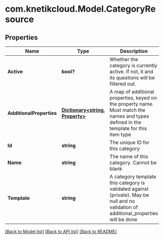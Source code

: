 # com.knetikcloud.Model.CategoryResource
## Properties

Name | Type | Description | Notes
------------ | ------------- | ------------- | -------------
**Active** | **bool?** | Whether the category is currently active. If not, it and its questions will be filtered out. | [optional] 
**AdditionalProperties** | [**Dictionary&lt;string, Property&gt;**](Property.md) | A map of additional properties, keyed on the property name.  Must match the names and types defined in the template for this item type | [optional] 
**Id** | **string** | The unique ID for this category | [optional] 
**Name** | **string** | The name of this category. Cannot be blank | 
**Template** | **string** | A category template this category is validated against (private). May be null and no validation of additional_properties will be done | [optional] 

[[Back to Model list]](../README.md#documentation-for-models) [[Back to API list]](../README.md#documentation-for-api-endpoints) [[Back to README]](../README.md)

